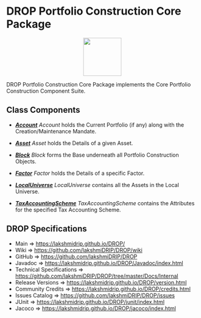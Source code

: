 # DROP Portfolio Construction Core Package

<p align="center"><img src="https://github.com/lakshmiDRIP/DROP/blob/master/DRIP_Logo.gif?raw=true" width="100"></p>

DROP Portfolio Construction Core Package implements the Core Portfolio Construction Component Suite.


## Class Components

 * [***Account***](https://github.com/lakshmiDRIP/DROP/tree/master/src/main/java/org/drip/portfolioconstruction/core/Account.java)
 <i>Account</i> holds the Current Portfolio (if any) along with the Creation/Maintenance Mandate.

 * [***Asset***](https://github.com/lakshmiDRIP/DROP/tree/master/src/main/java/org/drip/portfolioconstruction/core/Asset.java)
 <i>Asset</i> holds the Details of a given Asset.

 * [***Block***](https://github.com/lakshmiDRIP/DROP/tree/master/src/main/java/org/drip/portfolioconstruction/core/Block.java)
 <i>Block</i> forms the Base underneath all Portfolio Construction Objects.

 * [***Factor***](https://github.com/lakshmiDRIP/DROP/tree/master/src/main/java/org/drip/portfolioconstruction/core/Factor.java)
 <i>Factor</i> holds the Details of a specific Factor.

 * [***LocalUniverse***](https://github.com/lakshmiDRIP/DROP/tree/master/src/main/java/org/drip/portfolioconstruction/core/LocalUniverse.java)
 <i>LocalUniverse</i> contains all the Assets in the Local Universe.

 * [***TaxAccountingScheme***](https://github.com/lakshmiDRIP/DROP/tree/master/src/main/java/org/drip/portfolioconstruction/core/TaxAccountingScheme.java)
 <i>TaxAccountingScheme</i> contains the Attributes for the specified Tax Accounting Scheme.


## DROP Specifications

 * Main                     => https://lakshmidrip.github.io/DROP/
 * Wiki                     => https://github.com/lakshmiDRIP/DROP/wiki
 * GitHub                   => https://github.com/lakshmiDRIP/DROP
 * Javadoc                  => https://lakshmidrip.github.io/DROP/Javadoc/index.html
 * Technical Specifications => https://github.com/lakshmiDRIP/DROP/tree/master/Docs/Internal
 * Release Versions         => https://lakshmidrip.github.io/DROP/version.html
 * Community Credits        => https://lakshmidrip.github.io/DROP/credits.html
 * Issues Catalog           => https://github.com/lakshmiDRIP/DROP/issues
 * JUnit                    => https://lakshmidrip.github.io/DROP/junit/index.html
 * Jacoco                   => https://lakshmidrip.github.io/DROP/jacoco/index.html
